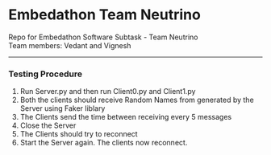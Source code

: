 # Embedathon Team Neutrino
Repo for Embedathon Software Subtask - Team Neutrino <br>
Team members: Vedant and Vignesh
<hr>
<h3>Testing Procedure</h3>
<ol>
<li>Run Server.py and then run Client0.py and Client1.py</li>
<li>Both the clients should receive Random Names from generated by the Server using Faker liblary</li>
<li>The Clients send the time between receiving every 5 messages</li>
<li>Close the Server</li>
<li>The Clients should try to reconnect</li>
<li>Start the Server again. The clients now reconnect.</li>
</ol>
